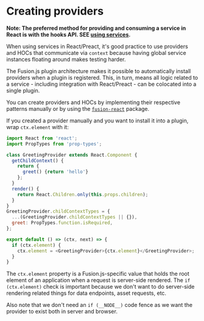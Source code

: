 # Creating providers

**Note: The preferred method for providing and consuming a service in React is with the hooks API. SEE [using services]('/docs/getting-started/create-a-project/create-a-plugin/using-services').**

When using services in React/Preact, it's good practice to use providers and HOCs that communicate via `context` because having global service instances floating around makes testing harder.

The Fusion.js plugin architecture makes it possible to automatically install providers when a plugin is registered. This, in turn, means all logic related to a service - including integration with React/Preact - can be colocated into a single plugin.

You can create providers and HOCs by implementing their respective patterns manually or by using the [`fusion-react`](https://github.com/fusionjs/fusion-react) package.

If you created a provider manually and you want to install it into a plugin, wrap `ctx.element` with it:

```js
import React from 'react';
import PropTypes from 'prop-types';

class GreetingProvider extends React.Component {
  getChildContext() {
    return {
      greet() {return 'hello'}
    };
  }
  render() {
    return React.Children.only(this.props.children);
  }
}
GreetingProvider.childContextTypes = {
  ...(GreetingProvider.childContextTypes || {}),
  greet: PropTypes.function.isRequired,
};

export default () => (ctx, next) => {
  if (ctx.element) {
    ctx.element = <GreetingProvider>{ctx.element}</GreetingProvider>;
  }
}
```

The `ctx.element` property is a Fusion.js-specific value that holds the root element of an application when a request is server-side rendered. The `if (ctx.element)` check is important because we don't want to do server-side rendering related things for data endpoints, asset requests, etc.

Also note that we don't need an `if (__NODE__)` code fence as we want the provider to exist both in server and browser.
